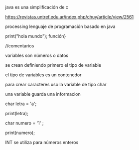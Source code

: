 java es una simplificación de c

<https://revistas.untref.edu.ar/index.php/chuy/article/view/2561>

processing lenguaje de programación basado en java

print("hola mundo");
función}

//comentarios

variables son números o datos

se crean definiendo primero el tipo de variable 

el tipo de variables es un contenedor 

para crear caracteres uso la variable de tipo char 

una variable guarda una informacion 


char letra = 'a';

print(letra);


char numero = '1' ;

print(numero);

INT se utiliza para números enteros

